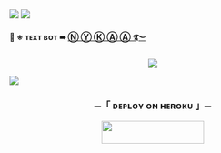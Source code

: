 
 
<img src="https://user-images.githubusercontent.com/73097560/115834477-dbab4500-a447-11eb-908a-139a6edaec5c.gif"> 
 <img src="https://readme-typing-svg.herokuapp.com?color=FF00FF&width=420&lines=🔅+Ⓝⓨⓚⓐⓐ+Ⓜⓤⓢⓘⓒ+Ⓑⓞⓣ+🔅">


**🍇 ※ ᴛᴇxᴛ ʙᴏᴛ ➠ [ Ⓝ Ⓨ Ⓚ Ⓐ Ⓐ ࿐](https://t.me/Nykaaxbot)**


</h2>
<p align="center">
  <img src="https://graph.org/file/ae479d362c7b3d8e2396c.jpg">
</p>

 <img src="https://readme-typing-svg.herokuapp.com?color=FF00FF&width=420&lines=💌+Ⓓⓔⓟⓛⓞⓨ+ⓞⓝ+Ⓗⓔⓡⓞⓚⓤ+Ⓝⓞⓦ+💌">


<h3 align="center">
    ─「 ᴅᴇᴩʟᴏʏ ᴏɴ ʜᴇʀᴏᴋᴜ 」─
</h3>

<p align="center"><a href="https://dashboard.heroku.com/new?template=https://github.com/tinaarobot/ROYMUSIC"> <img src="https://img.shields.io/badge/Deploy%20On%20Heroku-C0C0C0?style=for-the-badge&logo=heroku" width="180" height="40"/></a></p>


